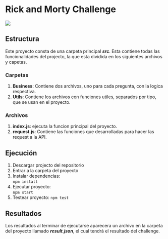 # Rick and Morty Challenge
![](https://images6.alphacoders.com/909/thumb-1920-909641.png)

## Estructura

Este proyecto consta de una carpeta principal _**src**_. Esta contiene todas las funcionalidades del projecto, la que esta dividida en los siguientes archivos y capetas.

### Carpetas

1. **Business**: Contiene dos archivos, uno para cada pregunta, con la logica respectiva.
2. **Utils**: Contiene los archivos con funciones utiles, separados por tipo, que se usan en el proyecto.

### Archivos

1. **index.js**: ejecuta la funcion principal del proyecto.
2. **request.js**: Contiene las funciones que desarrolladas para hacer las request a la API.

## Ejecución

1. Descargar projecto del repositorio
2. Entrar a la carpeta del proyecto
3. Instalar dependencias:
    <br>`npm install`
4. Ejecutar proyecto:
    <br>`npm start`
5. Testear proyecto:
    `npm test`

## Resultados

Los resultados al terminar de ejecutarse aparecera un archivo en la carpeta del proyecto llamado **_result.json_**, el cual tendrá el resultado del challenge.
    
    
